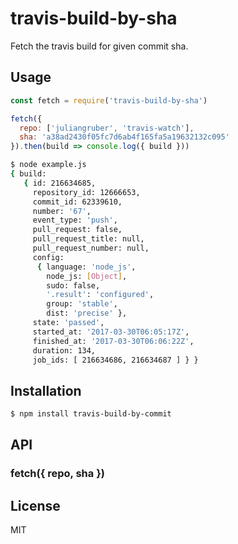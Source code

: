 
# travis-build-by-sha

Fetch the travis build for given commit sha.

## Usage

```js
const fetch = require('travis-build-by-sha')

fetch({
  repo: ['juliangruber', 'travis-watch'],
  sha: 'a38ad2430f05fc7d6ab4f165fa5a19632132c095'
}).then(build => console.log({ build }))
```

```bash
$ node example.js
{ build: 
   { id: 216634685,
     repository_id: 12666653,
     commit_id: 62339610,
     number: '67',
     event_type: 'push',
     pull_request: false,
     pull_request_title: null,
     pull_request_number: null,
     config: 
      { language: 'node_js',
        node_js: [Object],
        sudo: false,
        '.result': 'configured',
        group: 'stable',
        dist: 'precise' },
     state: 'passed',
     started_at: '2017-03-30T06:05:17Z',
     finished_at: '2017-03-30T06:06:22Z',
     duration: 134,
     job_ids: [ 216634686, 216634687 ] } }

```

## Installation

```bash
$ npm install travis-build-by-commit
```

## API

### fetch({ repo, sha })

## License

MIT
